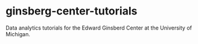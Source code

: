 # ginsberg-center-tutorials
Data analytics tutorials for the Edward Ginsberd Center at the University of Michigan.
